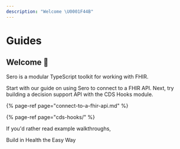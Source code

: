 ```yaml
---
description: "Welcome \U0001F44B"
---
```


# Guides

## Welcome **👋** 

Sero is a modular TypeScript toolkit for working with FHIR. 

Start with our guide on using Sero to connect to a FHIR API. Next, try building a decision support API with the CDS Hooks module.

{% page-ref page="connect-to-a-fhir-api.md" %}

{% page-ref page="cds-hooks/" %}

If you'd rather read example walkthroughs, 



Build in Health the Easy Way









